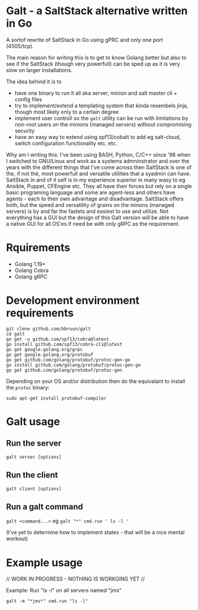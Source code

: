 # Galt - a SaltStack alternative written in Go

A sortof rewrite of SaltStack in Go using gPRC and only one port (4505/tcp).

The main reason for writing this is to get to know Golang better but also to see if the SaltStack (though very powerfull) can be sped up as it is very slow on larger installations.

The idea behind it is to

* have one binary to run it all aka server, minion and salt master cli + config files
* try to implement/extend a templating system that kinda resembels jinja, though most likely only to a certain degree
* implement user controll so the `galt` utility can be run with limitations by non-root users on the minions (managed servers) without compromising security
* have an easy way to extend using spf13/cobalt to add eg salt-cloud, switch configuration functionality etc. etc.

Why am I writing this:
I've been using BASH, Python, C/C++ since '98 when I switched to GNU/Linux and work as a systems admninstrator and over the years with the different things that I've come across then SaltStack is one of the, if not thé, most powerfull and versatile utilities that a syadmin can have. SaltStack in and of it self is in my experience superior in many wasy to eg Ansible, Puppet, CFEngine etc. They all have their forces but rely on a single basic programing language and some are agent-less and others have agents - each to their own advantage and disadvantage. SaltStack offers both, but the speed and versatility of grains on the minons (managed servers) is by and far the fastets and easiest to use and utilize. Not everything has a GUI but the design of this Galt version will be able to have a native GUI for all OS'es if need be with only gRPC as the requirement.

# Rquirements

* Golang 1.19+
* Golang Cobra
* Golang gRPC

# Development environment requirements

```
git clone github.com/bbruun/galt
cd galt
go get -u github.com/spf13/cobra@latest
go install github.com/spf13/cobra-cli@latest
go get google.golang.org/grpc
go get google.golang.org/protobuf
go get github.com/golang/protobuf/protoc-gen-go
go install github.com/golang/protobuf/protoc-gen-go
go get github.com/golang/protobuf/protoc-gen

```
Depending on your OS and/or distribution then do the equivalant to install the `protoc` binary:
```
sudo apt-get install protobuf-compiler
```


# Galt usage

## Run the server

`galt server [options]`

## Run the client

`galt client [options]`

## Run a galt command

`galt <command...>`
eg
`galt "*" cmd.run ' ls -l '`

(I've yet to determine how to implement states - that will be a nice mental workout)


# Example usage

// WORK IN PROGRESS - NOTHING IS WORKGING YET //

Example: Run "ls -l" on all servers named "*jms*"
```
galt -m "*jms*" cmd.run "ls -l"
```
